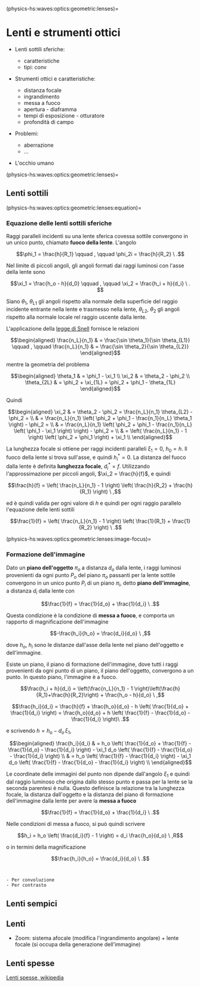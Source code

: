 (physics-hs:waves:optics:geometric:lenses)=
# Lenti e strumenti ottici

- Lenti sottili sferiche:
  - caratteristiche
  - tipi: conv
  
- Strumenti ottici e caratteristiche:
  - distanza focale
  - ingrandimento
  - messa a fuoco
  - apertura - diaframma
  - tempi di esposizione - otturatore
  - profondità di campo
  
- Problemi:
  - aberrazione
  - ...
  
- L'occhio umano

(physics-hs:waves:optics:geometric:lenses)=
## Lenti sottili

(physics-hs:waves:optics:geometric:lenses:equation)=
### Equazione delle lenti sottili sferiche

Raggi paralleli incidenti su una lente sferica covessa sottile convergono in un unico punto, chiamato **fuoco della lente**. L'angolo

$$\phi_1 = \frac{h}{R_1} \qquad , \qquad \phi_2i = \frac{h}{R_2} \ .$$

Nel limite di piccoli angoli, gli angoli formati dai raggi luminosi con l'asse della lente sono

 $$\xi_1 = \frac{h_o - h}{d_0} \qquad , \qquad \xi_2 = \frac{h_i + h}{d_i} \ . $$

Siano $\theta_1$, $\theta_{L1}$ gli angoli rispetto alla normale della superficie del raggio incidente entrante nella lente e trasmesso nella lente, $\theta_{L2}$, $\theta_2$ gli angoli rispetto alla normale locale rel raggio uscente dalla lente.

L'applicazione della [legge di Snell](physics-hs:waves:optics:geometric:phenomena:snell) fornisce le relazioni

  $$\begin{aligned}
    \frac{n_L}{n_1} & = \frac{\sin \theta_1}{\sin \theta_{L1}} \qquad , \qquad
    \frac{n_L}{n_1} & = \frac{\sin \theta_2}{\sin \theta_{L2}} 
  \end{aligned}$$

mentre la geometria del problema

$$\begin{aligned}
  \theta_1    & = \phi_1 - \xi_1 \\
  \xi_2       & = \theta_2 - \phi_2 \\
  \theta_{2L} & = \phi_2 + \xi_{1L} = \phi_2 + \phi_1 - \theta_{1L} 
\end{aligned}$$

Quindi

$$\begin{aligned}
  \xi_2
  & = \theta_2 - \phi_2 = \frac{n_L}{n_1} \theta_{L2} - \phi_2 = \\
  & = \frac{n_L}{n_1} \left( \phi_2 + \phi_1 - \frac{n_1}{n_L} \theta_1 \right) - \phi_2 = \\
  & = \frac{n_L}{n_1} \left( \phi_2 + \phi_1 - \frac{n_1}{n_L} \left( \phi_1 - \xi_1 \right) \right) - \phi_2 = \\
  & = \left( \frac{n_L}{n_1} - 1 \right) \left( \phi_2 + \phi_1 \right) + \xi_1 \\
\end{aligned}$$

La lunghezza focale si ottiene per raggi incidenti paralleli $\xi_1 = 0$, $h_0 = h$. Il fuoco della lente si trova sull'asse, e quindi $h^*_i = 0$. La distanza del fuoco dalla lente è definita **lunghezza focale**, $d^*_i = f$. Utilizzando l'approssimazione per piccoli angoli, $\xi_2 = \frac{h}{f}$, e quindi

$$\frac{h}{f} = \left( \frac{n_L}{n_1} - 1 \right) \left( \frac{h}{R_2} + \frac{h}{R_1} \right) \ ,$$

ed è quindi valida per ogni valore di $h$ e quindi per ogni raggio parallelo l'equazione delle lenti sottili

$$\frac{1}{f} = \left( \frac{n_L}{n_1} - 1 \right) \left( \frac{1}{R_1} + \frac{1}{R_2} \right) \ .$$


(physics-hs:waves:optics:geometric:lenses:image-focus)=
### Formazione dell'immagine

Dato un **piano dell'oggetto** $\pi_o$ a distanza $d_o$ dalla lente, i raggi luminosi provenienti da ogni punto $P_o$ del piano $\pi_o$ passanti per la lente sottile convergono in un unico punto $P_i$ di un piano $\pi_i$, detto **piano dell'immagine**, a distanza $d_i$ dalla lente con

$$\frac{1}{f} = \frac{1}{d_o} + \frac{1}{d_i} \ .$$

Questa condizione è la condizione di **messa a fuoco**, e comporta un rapporto di magnificazione dell'immagine

$$-\frac{h_i}{h_o} = \frac{d_i}{d_o} \ ,$$

dove $h_o$, $h_i$ sono le distanze dall'asse della lente nel piano dell'oggetto e dell'immagine.




<!--
- Piano dell'immagine e **messa a fuoco**.
  - Dimostrazione che tutti i raggi luminosi provenienti da un punto convergono in un unico punto nel piano di formazione dell'immagine - messa a fuoco.
  - Mancata messa a fuoco
-->

Esiste un piano, il piano di formazione dell'immagine, dove tutti i raggi provenienti da ogni punto di un piano, il piano dell'oggetto, convergono a un punto. In questo piano, l'immagine è a fuoco.

$$\frac{h_i + h}{d_i} = \left(\frac{n_L}{n_1} - 1 \right)\left(\frac{h}{R_1}+\frac{h}{R_2}\right) + \frac{h_o - h}{d_o} \ ,$$

$$\frac{h_i}{d_i} = \frac{h}{f} + \frac{h_o}{d_o} - h \left( \frac{1}{d_o} + \frac{1}{d_i} \right) = \frac{h_o}{d_o} + h \left( \frac{1}{f} - \frac{1}{d_o} - \frac{1}{d_i} \right)\ .$$

e scrivendo $h = h_o - d_o \, \xi_1$,

$$\begin{aligned}
  \frac{h_i}{d_i}
  & = h_o \left( \frac{1}{d_o} + \frac{1}{f} - \frac{1}{d_o} - \frac{1}{d_i} \right) - \xi_1 d_o \left( \frac{1}{f} - \frac{1}{d_o} - \frac{1}{d_i} \right) \\
  & = h_o \left( \frac{1}{f} - \frac{1}{d_i} \right) - \xi_1 d_o \left( \frac{1}{f} - \frac{1}{d_o} - \frac{1}{d_i} \right) \\
\end{aligned}$$

Le coordinate delle immagini del punto non dipende dall'angolo $\xi_1$ e quindi dal raggio luminoso che origina dallo stesso punto e passa per la lente se la seconda parentesi è nulla. Questo definisce la relazione tra la lunghezza focale, la distanza dall'oggetto e la distanza del piano di formazione dell'immagine dalla lente per avere la **messa a fuoco**

$$\frac{1}{f} = \frac{1}{d_o} + \frac{1}{d_i} \ .$$

Nelle condizioni di messa a fuoco, si può quindi scrivere

$$h_i = h_o \left( \frac{d_i}{f} - 1 \right) = d_i \frac{h_o}{d_o} \ ,R$$

o in termini della magnificazione

 $$\frac{h_i}{h_o} = \frac{d_i}{d_o} \ .$$



```{prf:example} Lente di ingrandimento
```

```{prf:example} Auto-focus

- Per convoluzione
- Per contrasto
```

## Lenti sempici

## Lenti
- Zoom: sistema afocale (modifica l'ingrandimento angolare) + lente focale (si occupa della generazione dell'immagine)

## Lenti spesse
[Lenti spesse, wikipedia](https://it.wikipedia.org/wiki/Lente_spessa)
